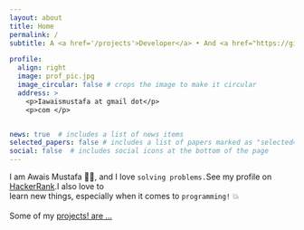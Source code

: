 ```yaml
---
layout: about
title: Home
permalink: /
subtitle: A <a href='/projects'>Developer</a> • And <a href="https://github.com/awwais">Open Source Enthusiast.</a>

profile:
  align: right
  image: prof_pic.jpg
  image_circular: false # crops the image to make it circular
  address: >
    <p>Iawaismustafa at gmail dot</p>
    <p>com </p>


news: true  # includes a list of news items
selected_papers: false # includes a list of papers marked as "selected={true}"
social: false  # includes social icons at the bottom of the page
---
```


I am Awais Mustafa 👨‍💻, and I love `solving problems.`See my profile on <a href="https://hackerrank.com/awais19">HackerRank</a>.I also love to<br>learn new things, especially when it comes to `programming!` 💥
<br><br>Some of my [projects! are ...](/projects)



<!-- You can put a picture in, too. The code is already in, just name your picture `prof_pic.jpg` and put it in the `img/` folder.

Put your address / P.O. box / other info right below your picture. You can also disable any these elements by editing `profile` property of the YAML header of your `_pages/about.md`. Edit `_bibliography/papers.bib` and Jekyll will render your [publications page](/al-folio/publications/) automatically.

Link to your social media connections, too. This theme is set up to use [Font Awesome icons](http://fortawesome.github.io/Font-Awesome/) and [Academicons](https://jpswalsh.github.io/academicons/), like the ones below. Add your Facebook, Twitter, LinkedIn, Google Scholar, or just disable all of them.
 -->
